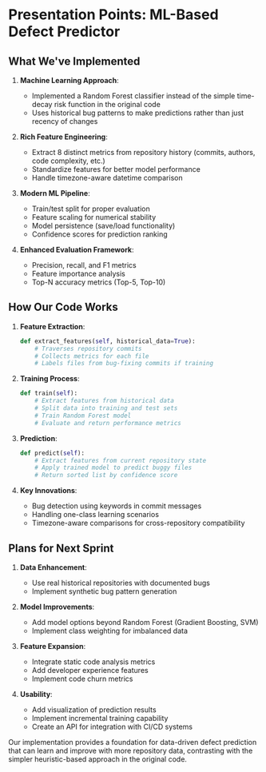 
# Presentation Points: ML-Based Defect Predictor

## What We've Implemented

1. **Machine Learning Approach**: 
   - Implemented a Random Forest classifier instead of the simple time-decay risk function in the original code
   - Uses historical bug patterns to make predictions rather than just recency of changes

2. **Rich Feature Engineering**:
   - Extract 8 distinct metrics from repository history (commits, authors, code complexity, etc.)
   - Standardize features for better model performance
   - Handle timezone-aware datetime comparison

3. **Modern ML Pipeline**:
   - Train/test split for proper evaluation
   - Feature scaling for numerical stability
   - Model persistence (save/load functionality)
   - Confidence scores for prediction ranking

4. **Enhanced Evaluation Framework**:
   - Precision, recall, and F1 metrics
   - Feature importance analysis
   - Top-N accuracy metrics (Top-5, Top-10)

## How Our Code Works

1. **Feature Extraction**:
   ```python
   def extract_features(self, historical_data=True):
       # Traverses repository commits
       # Collects metrics for each file
       # Labels files from bug-fixing commits if training
   ```

2. **Training Process**:
   ```python
   def train(self):
       # Extract features from historical data
       # Split data into training and test sets
       # Train Random Forest model
       # Evaluate and return performance metrics
   ```

3. **Prediction**:
   ```python
   def predict(self):
       # Extract features from current repository state
       # Apply trained model to predict buggy files
       # Return sorted list by confidence score
   ```

4. **Key Innovations**:
   - Bug detection using keywords in commit messages
   - Handling one-class learning scenarios
   - Timezone-aware comparisons for cross-repository compatibility

## Plans for Next Sprint

1. **Data Enhancement**:
   - Use real historical repositories with documented bugs
   - Implement synthetic bug pattern generation

2. **Model Improvements**:
   - Add model options beyond Random Forest (Gradient Boosting, SVM)
   - Implement class weighting for imbalanced data

3. **Feature Expansion**:
   - Integrate static code analysis metrics
   - Add developer experience features
   - Implement code churn metrics

4. **Usability**:
   - Add visualization of prediction results
   - Implement incremental training capability
   - Create an API for integration with CI/CD systems

Our implementation provides a foundation for data-driven defect prediction that can learn and improve with more repository data, contrasting with the simpler heuristic-based approach in the original code.

